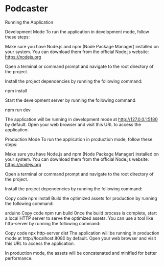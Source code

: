 # Podcaster
Running the Application

Development Mode
To run the application in development mode, follow these steps:

Make sure you have Node.js and npm (Node Package Manager) installed on your system. You can download them from the official Node.js website: https://nodejs.org

Open a terminal or command prompt and navigate to the root directory of the project.

Install the project dependencies by running the following command:

npm install

Start the development server by running the following command:

npm run dev

The application will be running in development mode at http://127.0.0.1:5180
 by default. Open your web browser and visit this URL to access the application.


Production Mode
To run the application in production mode, follow these steps:

Make sure you have Node.js and npm (Node Package Manager) installed on your system. You can download them from the official Node.js website: https://nodejs.org

Open a terminal or command prompt and navigate to the root directory of the project.

Install the project dependencies by running the following command:

Copy code
npm install
Build the optimized assets for production by running the following command:

arduino
Copy code
npm run build
Once the build process is complete, start a local HTTP server to serve the optimized assets. You can use a tool like http-server by running the following command:

Copy code
npx http-server dist
The application will be running in production mode at http://localhost:8080 by default. Open your web browser and visit this URL to access the application.

In production mode, the assets will be concatenated and minified for better performance.